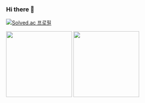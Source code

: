 ### Hi there 👋

<!--
**dev-sms/dev-sms** is a ✨ _special_ ✨ repository because its `README.md` (this file) appears on your GitHub profile.

Here are some ideas to get you started:

- 🔭 I’m currently working on ...
- 🌱 I’m currently learning ...
- 👯 I’m looking to collaborate on ...
- 🤔 I’m looking for help with ...
- 💬 Ask me about ...
- 📫 How to reach me: ...
- 😄 Pronouns: ...
- ⚡ Fun fact: ...
-->


[![Solved.ac
프로필](http://mazassumnida.wtf/api/generate_badge?boj={skwyun})](https://solved.ac/{skwyun})

<p>
  <img height="180em" src="https://github-readme-stats.vercel.app/api?username=dev-sms&show_icons=true&include_all_commits=true&bg_color=30,e96443,904e95&title_color=fff&text_color=fff">
  <img height="180em" src="https://github-readme-stats.vercel.app/api/top-langs/?username=dev-sms&layout=compact&bg_color=30,e96443,904e95&title_color=fff&text_color=fff">
</p>
